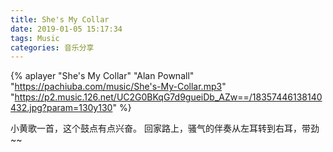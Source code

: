 ```yaml
---
title: She's My Collar
date: 2019-01-05 15:17:34
tags: Music
categories: 音乐分享
---
```


{% 
aplayer 
"She's My Collar" 
"Alan Pownall" "https://pachiuba.com/music/She's-My-Collar.mp3"  
"https://p2.music.126.net/UC2G0BKqG7d9gueiDb_AZw==/18357446138140432.jpg?param=130y130"
%}

小黄歌一首，这个鼓点有点兴奋。
回家路上，骚气的伴奏从左耳转到右耳，带劲~~
